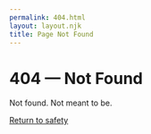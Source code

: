 ```yaml
---
permalink: 404.html
layout: layout.njk
title: Page Not Found
---
```


<h1>404 — Not Found</h1>
<p>Not found. Not meant to be.</p>
<p><a href="/">Return to safety</a></p>
